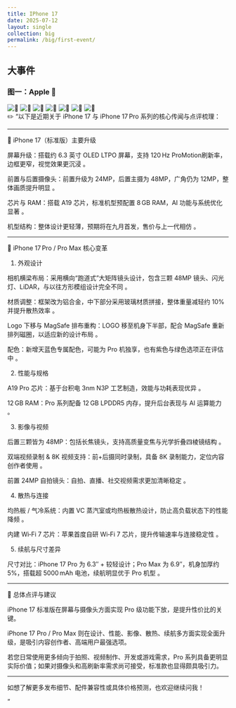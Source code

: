 ```yaml
---
title: IPhone 17
date: 2025-07-12
layout: single
collection: big
permalink: /big/first-event/
---
```


## 大事件

### 图一：Apple 🍎
![🍎](https://s21.ax1x.com/2025/07/12/pVlNFh9.jpg)
![🍎](https://s21.ax1x.com/2025/07/12/pVlNp0U.jpg)
![🍎](https://s21.ax1x.com/2025/07/12/pVlNPk4.jpg)
 ![🍎](https://s21.ax1x.com/2025/07/12/pVlNitJ.jpg)
 ![🍎](https://s21.ax1x.com/2025/07/12/pVlNFh9.jpg)
![🍎](https://s21.ax1x.com/2025/07/12/pVlNApR.jpg)
![🍎](https://s21.ax1x.com/2025/07/12/pVldlh4.jpg)   
✏️ “以下是近期关于 iPhone 17 与 iPhone 17 Pro 系列的核心传闻与点评梳理：


---

📱 iPhone 17（标准版）主要升级

屏幕升级：搭载约 6.3 英寸 OLED LTPO 屏幕，支持 120 Hz ProMotion刷新率，边框更窄，视觉效果更沉浸  。

前置与后置摄像头：前置升级为 24MP，后置主摄为 48MP，广角仍为 12MP，整体画质提升明显  。

芯片与 RAM：搭载 A19 芯片，标准机型预配置 8 GB RAM，AI 功能与系统优化显著  。

机型结构：整体设计更轻薄，预期将在九月首发，售价与上一代相仿  。



---

🌟 iPhone 17 Pro / Pro Max 核心变革

1. 外观设计

相机横梁布局：采用横向“跑道式”大矩阵镜头设计，包含三颗 48MP 镜头、闪光灯、LiDAR，与以往方形模组设计完全不同  。

材质调整：框架改为铝合金，中下部分采用玻璃材质拼接，整体重量减轻约 10% 并提升散热效率  。

Logo 下移与 MagSafe 排布重构：LOGO 移至机身下半部，配合 MagSafe 重新排列磁圈，以适应新的设计布局  。

配色：新增天蓝色专属配色，可能为 Pro 机独享，也有紫色与绿色选项正在评估中  。


2. 性能与规格

A19 Pro 芯片：基于台积电 3nm N3P 工艺制造，效能与功耗表现优异  。

12 GB RAM：Pro 系列配备 12 GB LPDDR5 内存，提升后台表现与 AI 运算能力  。


3. 影像与视频

后置三颗皆为 48MP：包括长焦镜头，支持高质量变焦与光学折叠四棱镜结构  。

双端视频录制 & 8K 视频支持：前+后摄同时录制，具备 8K 录制能力，定位内容创作者使用  。

前置 24MP 自拍镜头：自拍、直播、社交视频需求更加清晰稳定  。


4. 散热与连接

均热板 / 气冷系统：内置 VC 蒸汽室或均热板散热设计，防止高负载状态下的性能降频  。

内建 Wi‑Fi 7 芯片：苹果首度自研 Wi‑Fi 7 芯片，提升传输速率与连接稳定性  。


5. 续航与尺寸差异

尺寸对比：iPhone 17 Pro 为 6.3″ + 较轻设计；Pro Max 为 6.9″，机身加厚约 5%，搭载超 5000 mAh 电池，续航明显优于 Pro 机型  。



---

🧠 总体点评与建议

iPhone 17 标准版在屏幕与摄像头方面实现 Pro 级功能下放，是提升性价比的关键。

iPhone 17 Pro / Pro Max 则在设计、性能、影像、散热、续航多方面实现全面升级，是吸引内容创作者、高端用户最强选项。

若您日常使用更多倾向于拍照、视频制作、开发或游戏需求，Pro 系列具备更明显实际价值；如果对摄像头和高刷新率需求尚可接受，标准款也显得颇具吸引力。



---

如想了解更多发布细节、配件兼容性或具体价格预测，也欢迎继续问我！



”